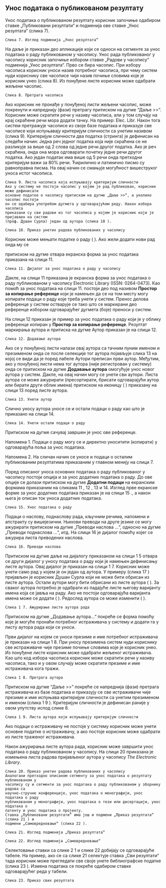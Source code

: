 ## Унос података о публикованом резултату

Унос података о публикованом резултату корисник започиње одабиром ставке
„Публиковани резултати“ и подменија ове ставке „Унос резултата“ (слика 7).

```
Слика 7. Изглед подменија „Унос резултата“
```
На даље је приказан део апликације који се односи на сегменте за унос података о раду
публикованом у часопису. Унос рада публикованог у часопису корисник започиње
избором ставке „Радови у часопису“ подменија „Унос резултата“. Прво се бира часопис.
При избору часописа корисник уноси назив потребног часописа, при чему систем нуди
кориснику све часописе чији назив почиње словима које је корисник унео (слика 8). Из
понуђене листе корисник може одабрати жељени часопис.

```
Слика 8. Претрага часописа
```

Ако корисник не пронађе у понуђеној листи жељени часопис, може покренути и
напреднију (фази) претрагу притиском на дугме “Даље >>”. Корисник може скратити речи
у називу часописа, али у том случају на крај скраћене речи мора додати тачку. На пример:
Elec. Libr. Након тога систем претражује часописе из своје базе података и приказује све
часописе који испуњавају критеријум сличности са унетим називом (слика 9). Критеријум
сличности два податка (стринга) је дефинисан на следећи начин:
Једна реч једног податка која није скраћена се не разликује за више од 2 слова од
једне речи другог податка. Ако је реч скраћена, онда она мора одговарати почетку
једне речи другог податка.
Ако један податак има више од 5 речи онда претходни критеријум важи за 80%
речи.
Ћирилично и латинично писмо су равноправна писма.
На овај начин се смањује могућност вишеструког уноса истог часописа.

```
Слика 9. Листа часописа која испуњавају критеријум сличности
Ако у систему не постоји часопис у којем је рад публикован, корисник може дефинисати
основне податке о часопису притиском на дугме „Даље >>“, а уколико часопис постоји
он се одабира употребом дугмета у одговарајућем реду. Након избора часописа
приказани су сви радови из тог часописа у којем је корисник који је пријављен на систем
(проф. Душан Сурла) један од аутора (слика 10 ).
```

```
Слика 10. Приказ унетих радова публикованих у часопису
```
Корисник може мењати податке о раду ( ). Ако жели додати нови рад онда му се

притиском на дугме отвара екранска форма за унос података приказана на слици 11.


```
Слика 11. Дијалог за унос података о раду у часопису
```
Дакле, на слици 11 приказана је екранска форма за унос података о раду публикованом у
часопису Electronic Library (ISSN: 0264-0473). Као помоћ за унос података на слици 11.
постоји део под називом **Простор за копирање референце** који је намењен да се на том
месту могу копирати подаци о раду које треба унети у систем. Пренос делова референце у
систем остварује се тако што се маркирани део референце избором одговарајућег дугмета
(боје) преноси у систем.

На слици 12 приказан је пример за унос података о раду који је у облику референце
копиран у **Простор за копирање референце**. Резултат маркирања аутора и притиска на
дугме Аутор приказан је на слици 12.


```
Слика 12. Додавање аутора
```
Ако се у понуђеној листи налази овај аутора са тачним пуним именом и презименом онда
се после селекције тог аутора појављује слика 13 на којој се види да је поред лабеле
Аутори преписан први аутор. Међутим, ако у понуђеној листи нема тог аутора (није
регистрован у систему) онда се притиском на дугме **Додавање аутора** омогућује унос
новог аутора у систем. Дакле, на овај начин могу се унети сви аутори. Листа аутора се
може ажурирати (пресортирати, брисати одговарајући аутор или бирати други облик
имена) притиском на иконицу ( ) приказану на слици 13 поред листе аутора.


```
Слика 13. Унети аутор
```
Слично уносу аутора уносе се и остали подаци о раду као што је приказано на слици 14.


```
Слика 14. Унети остали подаци о раду
```
Притиском на дугме сачувај завршен је унос ове референце.

Напомена 1. Подаци о раду могу се и директно уноситити (копирати) у одговарајућа поља
за унос података.

Напомена 2. На сличан начин се уносе и подаци о осталим публикованим резултатима
приказаним у главном менију на слици 7.

Поред описаног уноса основних података о раду публикованог у часопису постоји
опција и за унос додатних података о раду. До ове опције се долази притиском на дугме
**Додатни подаци** на екранским формама приказаним на сликама 11 , 12 , 13 и 14. Изглед
прве екранске форме за унос додатних података приказан је на слици 15 ., а након њега је
описан ток уноса додатних података.


```
Слика 15. Унос података о раду
```
Подаци о наслову, поднаслову рада, кључним речима, напомени и апстракту су
вишејезични. Њихови преводи на друге језике се могу ажурирати притиском на дугме
„Преводи наслова ...“, односно на дугме „Преводи поднаслова ...“, итд. На слици 16 је
дијалог помоћу којег се ажурира листа преводених наслова.


```
Слика 16. Преводи наслова
```
Притиском на дугме даље на дијалогу приказаном на слици 1 5 отвара се други дијалог у
уносу података о раду који је намењен дефинисању листе аутора. Овај дијалог је
приказан на слици 1 7. Корисник може унети само рад у којем је он један од аутора. У
примеру (слика 17 ) пријављен је корисник Душан Сурла који не може бити обрисан из
листе аутора. Остали аутори могу бити обрисани из листе аутора ( ). За сваког аутора
потребно је одабрати из падајуће листе његову варијанту имена која се јавља на раду.
Ако не постоји одговарајућа варијанта имена може се додати ( ). Редослед аутора се
може изменити ( ).

```
Слика 1 7. Ажурирање листе аутора рада
```
Притиском на дугме „Додавање аутора...“ покреће се форма помоћу које је могуће
пронаћи потребног истраживача у систему и додати га у листу аутора рада који се уноси.


Први дијалог на којем се уноси презиме и име потребног истраживача је приказан на
слици 1 8. При уносу презимена систем нуди кориснику све истраживаче чије презиме
почиње словима које је корисник унео. Из понуђене листе корисник може одабрати
жељеног истраживача. Као што код избора часописа корисник може скратити речи у
називу часописа, тако и у овом случају може скратити презиме и име истраживача кога
тражи.

```
Слика 1 8. Претрага аутора
```
Притиском на дугме “Даље >>” покреће се напреднија (фази) претрага истраживача из
базе података и приказују се све истраживачи чије презиме и име испуњава критеријум
сличности са унетим презименом и именом (слика 1 9 ). Критеријум сличности је
дефинисан раније у овом упутству испод слике 8.

```
Слика 1 9. Листа аутора који испуњавају критеријум сличности
```

Ако подаци о истраживачу не постоје у систему корисник може унети основне податке о
истраживачу, а ако постоје корисник може одабрати из листе траженог истраживача.

Након ажурирања листе аутора рада, корисник може завршити унос података о раду
публикованом у часопису. На слици 20 приказана је измењена листа радова пријављеног
аутора у часопису _The Electronic Library_.

```
Слика 20. Приказ унетих радова публикованих у часопису
Аналогани претходно описаном сегменту за унос података о резултату публикованом у
часопису су и сегменти за унос података о раду публикованом у зборнику радова са
научно-стручне конференције, унос података о монографији, унос података о раду
публикованом у монографији, унос података о тези или дисертацији, унос података о
патенту и унос података о пројекту.
Ставка „Публиковани резултати“ има још и подмени „Приказ резултата“ (слика 21 ) и
подмени „Самовредновање“ (слика 22 ).
```
```
Слика 21. Изглед подменија „Приказ резултата“
```

```
Слика 22. Изглед подменија „Самовредновање“
```
Селектовање ставки са слике 2 1 и слике 22 добијају се одговарајуће табеле. На пример,
ако се са слике 21 селектује ставка „Сви резултати“ тада корисник може прегледати све
своје унете библиографске податке (слика 23 ). Измена података се покреће одабиром
ставке одговарајућег реда у табели.

```
Слика 23. Приказ свих резултата
```
